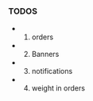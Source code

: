 ### TODOS

- 1. orders
- 2. Banners
- 3. notifications
- 4. weight in orders

<!-- -------------- -->
